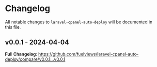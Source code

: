 # Changelog

All notable changes to `laravel-cpanel-auto-deploy` will be documented in this file.

## v0.0.1 - 2024-04-04

**Full Changelog**: https://github.com/fuelviews/laravel-cpanel-auto-deploy/compare/v0.0.1...v0.0.1
